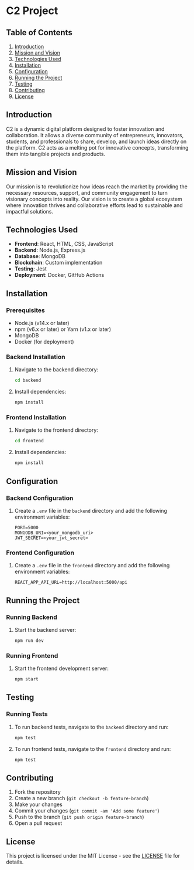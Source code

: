 # C2 Project

## Table of Contents
1. [Introduction](#introduction)
2. [Mission and Vision](#mission-and-vision)
3. [Technologies Used](#technologies-used)
4. [Installation](#installation)
5. [Configuration](#configuration)
6. [Running the Project](#running-the-project)
7. [Testing](#testing)
8. [Contributing](#contributing)
9. [License](#license)

## Introduction
C2 is a dynamic digital platform designed to foster innovation and collaboration. It allows a diverse community of entrepreneurs, innovators, students, and professionals to share, develop, and launch ideas directly on the platform. C2 acts as a melting pot for innovative concepts, transforming them into tangible projects and products.

## Mission and Vision
Our mission is to revolutionize how ideas reach the market by providing the necessary resources, support, and community engagement to turn visionary concepts into reality. Our vision is to create a global ecosystem where innovation thrives and collaborative efforts lead to sustainable and impactful solutions.

## Technologies Used
- **Frontend**: React, HTML, CSS, JavaScript
- **Backend**: Node.js, Express.js
- **Database**: MongoDB
- **Blockchain**: Custom implementation
- **Testing**: Jest
- **Deployment**: Docker, GitHub Actions

## Installation

### Prerequisites
- Node.js (v14.x or later)
- npm (v6.x or later) or Yarn (v1.x or later)
- MongoDB
- Docker (for deployment)

### Backend Installation
1. Navigate to the backend directory:
    ```sh
    cd backend
    ```
2. Install dependencies:
    ```sh
    npm install
    ```

### Frontend Installation
1. Navigate to the frontend directory:
    ```sh
    cd frontend
    ```
2. Install dependencies:
    ```sh
    npm install
    ```

## Configuration

### Backend Configuration
1. Create a `.env` file in the `backend` directory and add the following environment variables:
    ```plaintext
    PORT=5000
    MONGODB_URI=<your_mongodb_uri>
    JWT_SECRET=<your_jwt_secret>
    ```

### Frontend Configuration
1. Create a `.env` file in the `frontend` directory and add the following environment variables:
    ```plaintext
    REACT_APP_API_URL=http://localhost:5000/api
    ```

## Running the Project

### Running Backend
1. Start the backend server:
    ```sh
    npm run dev
    ```

### Running Frontend
1. Start the frontend development server:
    ```sh
    npm start
    ```

## Testing

### Running Tests
1. To run backend tests, navigate to the `backend` directory and run:
    ```sh
    npm test
    ```

2. To run frontend tests, navigate to the `frontend` directory and run:
    ```sh
    npm test
    ```

## Contributing
1. Fork the repository
2. Create a new branch (`git checkout -b feature-branch`)
3. Make your changes
4. Commit your changes (`git commit -am 'Add some feature'`)
5. Push to the branch (`git push origin feature-branch`)
6. Open a pull request

## License
This project is licensed under the MIT License - see the [LICENSE](LICENSE) file for details.
